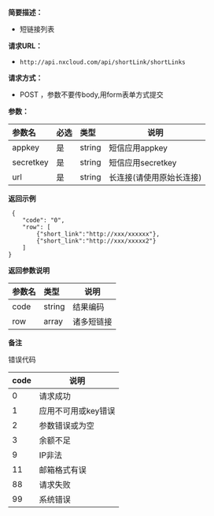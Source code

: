 **简要描述：** 

- 短链接列表

**请求URL：** 
- `http://api.nxcloud.com/api/shortLink/shortLinks`
  
**请求方式：**
- POST ，参数不要传body,用form表单方式提交

**参数：** 

|参数名|必选|类型|说明|
|:----    |:---|:----- |-----   |
|appkey |是  |string | 短信应用appkey  |
|secretkey |是  |string | 短信应用secretkey  |
|url |是  |string |长连接(请使用原始长连接)|

 **返回示例**

``` 
 {
    "code": "0",
    "row": [
		{"short_link":"http://xxx/xxxxxx"},
		{"short_link":"http://xxx/xxxxx2"}
	]
}
```

 **返回参数说明** 

|参数名|类型|说明|
|:-----  |:-----|-----|
|code |string   |结果编码 |
|row |array   | 诸多短链接 |

 **备注**

错误代码

|code|说明|
|:----- |-----|
|0 |请求成功  | 
|1 |应用不可用或key错误   |
|2 |参数错误或为空   |
|3 |余额不足   |
|9 |IP非法   |
|11 |邮箱格式有误|
|88 |请求失败  |
|99 |系统错误   |
